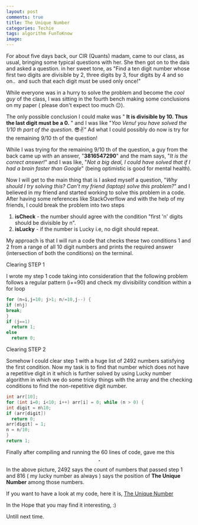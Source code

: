 ```yaml
---
layout: post
comments: true
title: The Unique Number
categories: Techie
tags: algorithm FunToKnow
image:
---
```

For about five days back, our CIR (Quants) madam, came to our class, as usual, bringing some typical questions with her. She then got on to the dais and asked a question. in her sweet tone, as "Find a ten digit number whose first two digits are divisible by 2, three digits by 3, four digits by 4 and so on..  and such that each digit must be used only once!"


While everyone was in a hurry to solve the problem and become the *cool guy* of the class, I was sitting in the fourth bench making some conclusions on my paper ( please don't expect too much 😐).


The only possible conclusion I could make was " **It is divisible by 10. Thus the last digit must be a 0.** " and I was like "*Yoo Venu! you have solved the 1/10 th part of the question.* 😎✌" Ad what I could possibly do now is try for the remaining 9/10 th of the question!


While I was trying for the remaining 9/10 th of the question, a guy from the back came up with an answer, "**3816547290**" and the mam says, "*It is the correct answer!*" and I was like, "*Not a big deal, I could have solved that if I had a brain faster than Google*" (being optimistic is good for mental health).

Now I will get to the main thing that is I asked myself a question, "*Why should I try solving this? Can't my friend (laptop) solve this problem?*" and I believed in my friend and started working to solve this problem in a code. After having some references like StackOverflow and with the help of my friends, I could break the problem into two steps
1. **isCheck** - the number should agree with the condition "first 'n' digits should be divisible by n".
2. **isLucky** - if the number is Lucky i.e, no digit should repeat.


My approach is that I will run a code that checks these two conditions 1 and 2 from a range of all 10 digit numbers and prints the required answer (intersection of both the conditions) on the terminal.


Clearing STEP 1

I wrote my step 1 code taking into consideration that the following problem follows a regular pattern (i+=90) and check my divisibility condition within a for loop

```c
for (n=i,j=10; j>1; n/=10,j--) {
if (n%j)
break;
}
if (j==1)
  return 1;
else
  return 0;
```

Clearing STEP 2

Somehow I could clear step 1 with a huge list of 2492 numbers satisfying the first condition. Now my task is to find that number which does not have a repetitive digit in it which is further solved by using Lucky number algorithm in which we do some tricky things with the array and the checking conditions to find the non-repetitive digit number.

```c
int arr[10];
for (int i=0; i<10; i++) arr[i] = 0; while (n > 0) {
int digit = n%10;
if (arr[digit])
  return 0;
arr[digit] = 1;
n = n/10;
}
return 1;
```

Finally after compiling and running the 60 lines of code, gave me this

<p align="center">
  <img title="Screenshot of my terminal" src="/blog/public/img/unique-number/unique-no.png" alt="" style="border: 1px solid">
</p>

In the above picture, 2492 says the count of numbers that passed step 1 and 816 ( my lucky number as always ) says the position of **The Unique Number** among those numbers.

If you want to have a look at my code, here it is, [The Unique Number](https://github.com/vchrombie/Misc/blob/master/solution.c)

In the Hope that you may find it interesting, :)

Untill next time.
